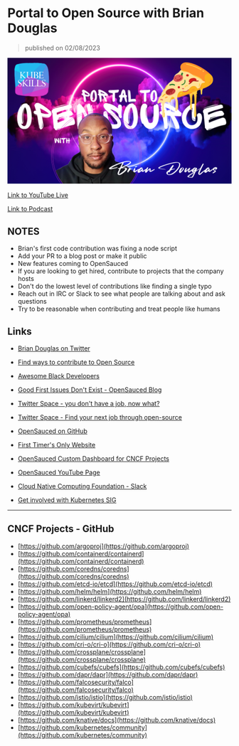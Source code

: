 # Portal to Open Source with Brian Douglas

> published on 02/08/2023

[![kereoke-meme](https://github.com/kubeskills/yt/blob/main/2023/Feb/img/Brian-Douglas-Feb-08-2023.png)](https://www.youtube.com/watch?v=lvga5mtF40A)

[Link to YouTube Live](https://www.youtube.com/watch?v=lvga5mtF40A)

[Link to Podcast](https://www.buzzsprout.com/2105849/episodes/12229458)

## NOTES

- Brian's first code contribution was fixing a node script
- Add your PR to a blog post or make it public
- New features coming to OpenSauced
- If you are looking to get hired, contribute to projects that the company hosts
- Don't do the lowest level of contributions like finding a single typo
- Reach out in IRC or Slack to see what people are talking about and ask questions
- Try to be reasonable when contributing and treat people like humans


## Links

- [Brian Douglas on Twitter](https://twitter.com/bdougieYO)

- [Find ways to contribute to Open Source](https://hot.opensauced.pizza/)

- [Awesome Black Developers](https://github.com/bdougie/awesome-black-developers)

- [Good First Issues Don't Exist - OpenSauced Blog](https://opensauced.pizza/blog/good-first-issues-dont-exist)

- [Twitter Space - you don't have a job, now what?](https://twitter.com/saucedopen/status/1623350859307577345?s=20&t=PZIHFsgeOc_coSXkTATvJw)

- [Twitter Space - Find your next job through open-source](https://twitter.com/saucedopen/status/1618398227304435715?s=20&t=PZIHFsgeOc_coSXkTATvJw)

- [OpenSauced on GitHub](https://github.com/open-sauced/open-sauced)

- [First Timer's Only Website](https://firsttimersonly.com)

- [OpenSauced Custom Dashboard for CNCF Projects](https://insights.opensauced.pizza/pages/bdougie/94/dashboard)

- [OpenSauced YouTube Page](https://youtube.com/opensauced)

- [Cloud Native Computing Foundation - Slack](https://communityinviter.com/apps/cloud-native/cncf)

- [Get involved with Kubernetes SIG](https://kubernetes.io/docs/contribute/participate)

---

## CNCF Projects - GitHub

- [https://github.com/argoproj](https://github.com/argoproj)
- [https://github.com/containerd/containerd](https://github.com/containerd/containerd)
- [https://github.com/coredns/coredns](https://github.com/coredns/coredns)
- [https://github.com/etcd-io/etcd](https://github.com/etcd-io/etcd)
- [https://github.com/helm/helm](https://github.com/helm/helm)
- [https://github.com/linkerd/linkerd2](https://github.com/linkerd/linkerd2)
- [https://github.com/open-policy-agent/opa](https://github.com/open-policy-agent/opa)
- [https://github.com/prometheus/prometheus](https://github.com/prometheus/prometheus)
- [https://github.com/cilium/cilium](https://github.com/cilium/cilium)
- [https://github.com/cri-o/cri-o](https://github.com/cri-o/cri-o)
- [https://github.com/crossplane/crossplane](https://github.com/crossplane/crossplane)
- [https://github.com/cubefs/cubefs](https://github.com/cubefs/cubefs)
- [https://github.com/dapr/dapr](https://github.com/dapr/dapr)
- [https://github.com/falcosecurity/falco](https://github.com/falcosecurity/falco)
- [https://github.com/istio/istio](https://github.com/istio/istio)
- [https://github.com/kubevirt/kubevirt](https://github.com/kubevirt/kubevirt)
- [https://github.com/knative/docs](https://github.com/knative/docs)
- [https://github.com/kubernetes/community](https://github.com/kubernetes/community)


